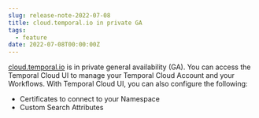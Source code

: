 ```yaml
---
slug: release-note-2022-07-08
title: cloud.temporal.io in private GA
tags:
  - feature
date: 2022-07-08T00:00:00Z
---
```


[cloud.temporal.io](https://cloud.temporal.io) is in private general availability (GA).
You can access the Temporal Cloud UI to manage your Temporal Cloud Account and your Workflows.
With Temporal Cloud UI, you can also configure the following:

- Certificates to connect to your Namespace
- Custom Search Attributes
